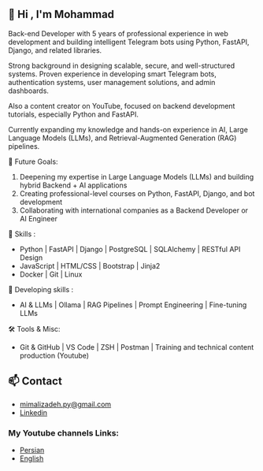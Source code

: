 ## 👋 Hi , I'm Mohammad

Back-end Developer with 5 years of professional experience in web development and building intelligent Telegram bots using Python, FastAPI, Django, and related libraries.

Strong background in designing scalable, secure, and well-structured systems. Proven experience in developing smart Telegram bots, authentication systems, user management solutions, and admin dashboards.

Also a content creator on YouTube, focused on backend development tutorials, especially Python and FastAPI.

Currently expanding my knowledge and hands-on experience in AI, Large Language Models (LLMs), and Retrieval-Augmented Generation (RAG) pipelines.

🧭 Future Goals:
1. Deepening my expertise in Large Language Models (LLMs) and building hybrid Backend + AI applications
2. Creating professional-level courses on Python, FastAPI, Django, and bot development
3. Collaborating with international companies as a Backend Developer or AI Engineer

🧰 Skills :
- Python | FastAPI | Django | PostgreSQL | SQLAlchemy | RESTful API Design
- JavaScript | HTML/CSS | Bootstrap | Jinja2
- Docker | Git | Linux

🧰 Developing skills :
- AI & LLMs | Ollama | RAG Pipelines | Prompt Engineering | Fine-tuning LLMs

🛠️ Tools & Misc:
- Git & GitHub | VS Code | ZSH | Postman | Training and technical content production (Youtube)

## 📫 Contact 
- mimalizadeh.py@gmail.com
- [Linkedin](https://youtube.com/@mimcodes)

### My Youtube channels Links:
- [Persian](https://youtube.com/@mimcodes)
- [English](https://youtube.com/@codingwithmim)
